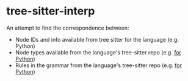 # tree-sitter-interp

An attempt to find the correspondence between:

- Node IDs and info available from tree sitter for the language (e.g. Python)
- Node types available from the language's tree-sitter repo (e.g. [for Python](https://github.com/tree-sitter/tree-sitter-python/blob/master/src/node-types.json))
- Rules in the grammar from the language's tree-sitter repo (e.g. [for Python](https://github.com/tree-sitter/tree-sitter-python/blob/master/src/grammar.json))
